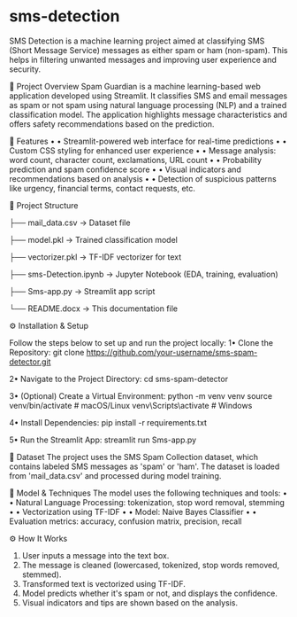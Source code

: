 # sms-detection
SMS Detection is a machine learning project aimed at classifying SMS (Short Message Service) messages as either spam or ham (non-spam). This helps in filtering unwanted messages and improving user experience and security.

📌 Project Overview
Spam Guardian is a machine learning-based web application developed using Streamlit. It classifies SMS and email messages as spam or not spam using natural language processing (NLP) and a trained classification model. The application highlights message characteristics and offers safety recommendations based on the prediction.

🚀 Features
•	• Streamlit-powered web interface for real-time predictions
•	• Custom CSS styling for enhanced user experience
•	• Message analysis: word count, character count, exclamations, URL count
•	• Probability prediction and spam confidence score
•	• Visual indicators and recommendations based on analysis
•	• Detection of suspicious patterns like urgency, financial terms, contact requests, etc.


📁 Project Structure

├── mail_data.csv              → Dataset file

├── model.pkl                  → Trained classification model

├── vectorizer.pkl             → TF-IDF vectorizer for text

├── sms-Detection.ipynb        → Jupyter Notebook (EDA, training, evaluation)

├── Sms-app.py                 → Streamlit app script

└── README.docx                → This documentation file



⚙️ Installation & Setup

Follow the steps below to set up and run the project locally:
1• Clone the Repository:
git clone https://github.com/your-username/sms-spam-detector.git

2• Navigate to the Project Directory:
cd sms-spam-detector

3• (Optional) Create a Virtual Environment:
python -m venv venv
source venv/bin/activate  # macOS/Linux
venv\Scripts\activate  # Windows

4• Install Dependencies:
pip install -r requirements.txt

5• Run the Streamlit App:
streamlit run Sms-app.py

🧾 Dataset
The project uses the SMS Spam Collection dataset, which contains labeled SMS messages as 'spam' or 'ham'. The dataset is loaded from 'mail_data.csv' and processed during model training.

🧠 Model & Techniques
The model uses the following techniques and tools:
•	• Natural Language Processing: tokenization, stop word removal, stemming
•	• Vectorization using TF-IDF
•	• Model: Naive Bayes Classifier
•	• Evaluation metrics: accuracy, confusion matrix, precision, recall

⚙️ How It Works
1. User inputs a message into the text box.
2. The message is cleaned (lowercased, tokenized, stop words removed, stemmed).
3. Transformed text is vectorized using TF-IDF.
4. Model predicts whether it's spam or not, and displays the confidence.
5. Visual indicators and tips are shown based on the analysis.
